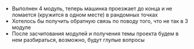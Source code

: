 - Выполнен 4 модуль, теперь машинка проезжает до конца и не ломается (кружится в одном месте) в рандомных точках 
- Хотелось бы получить обратную связь по поводу того, что не так в 3 модуле 
- После засчитования модулей и получения темы проекта будем в нем разбираться, возможно, будут глупые вопросы
